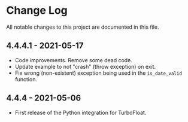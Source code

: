 # Change Log

All notable changes to this project are documented in this file.

## 4.4.4.1 - 2021-05-17

* Code improvements. Remove some dead code.
* Update example to not "crash" (throw exception) on exit.
* Fix wrong (non-existent) exception being used in the `is_date_valid` function.

## 4.4.4 - 2021-05-06

* First release of the Python integration for TurboFloat.